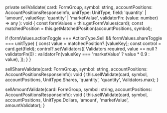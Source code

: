 private sellValidate(
  card: FormGroup,
  symbol: string,
  accountPositions: AccountPositionsResponseInfo,
  unitType: UnitType,
  field: 'quantity' | 'amount',
  valueKey: 'quantity' | 'marketValue',
  validatorFn: (value: number) => any
): void {
  const formValues = this.getFormValues(card);
  const matchedPosition = this.getMatchedPosition(accountPositions, symbol);

  if (formValues.actionToggle === ActionType.Sell && formValues.shareToggle === unitType) {
    const value = matchedPosition?.[valueKey];
    const control = card.get(field);
    control?.setValidators([
      Validators.required,
      value == null ? validatorFn(0) : validatorFn(valueKey === 'marketValue' ? value * 0.9 : value),
    ]);
  }
}

sellShareValidate(card: FormGroup, symbol: string, accountPositions: AccountPositionsResponseInfo): void {
  this.sellValidate(card, symbol, accountPositions, UnitType.Shares, 'quantity', 'quantity', Validators.max);
}

sellAmountValidate(card: FormGroup, symbol: string, accountPositions: AccountPositionsResponseInfo): void {
  this.sellValidate(card, symbol, accountPositions, UnitType.Dollars, 'amount', 'marketValue', amountValidator);
}
